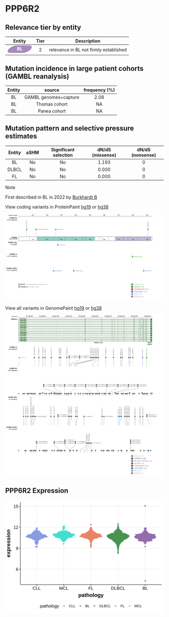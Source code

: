 # PPP6R2

## Relevance tier by entity

|Entity|Tier|Description                           |
|:------:|:----:|--------------------------------------|
|![BL](images/icons/BL_tier2.png)    |2   |relevance in BL not firmly established|

## Mutation incidence in large patient cohorts (GAMBL reanalysis)

|Entity|source               |frequency (%)|
|:------:|:---------------------:|:-------------:|
|BL    |GAMBL genomes+capture|2.08         |
|BL    |Thomas cohort        |  NA         |
|BL    |Panea cohort         |  NA         |

## Mutation pattern and selective pressure estimates

|Entity|aSHM|Significant selection|dN/dS (missense)|dN/dS (nonsense)|
|:------:|:----:|:---------------------:|:----------------:|:----------------:|
|BL    |No  |No                   |1.193           |0               |
|DLBCL |No  |No                   |0.000           |0               |
|FL    |No  |No                   |0.000           |0               |


> [!NOTE]
> First described in BL in 2022 by [Burkhardt B](https://pubmed.ncbi.nlm.nih.gov/35794096)


View coding variants in ProteinPaint [hg19](https://morinlab.github.io/LLMPP/GAMBL/PPP6R2_protein.html)  or [hg38](https://morinlab.github.io/LLMPP/GAMBL/PPP6R2_protein_hg38.html)

![image](images/proteinpaint/PPP6R2_NM_014678.svg)

View all variants in GenomePaint [hg19](https://morinlab.github.io/LLMPP/GAMBL/PPP6R2.html)  or [hg38](https://morinlab.github.io/LLMPP/GAMBL/PPP6R2_hg38.html)

![image](images/proteinpaint/PPP6R2.svg)
## PPP6R2 Expression
![image](images/gene_expression/PPP6R2_by_pathology.svg)
<!-- ORIGIN: burkhardtClinicalRelevanceMolecular2022b -->
<!-- BL: burkhardtClinicalRelevanceMolecular2022b -->
